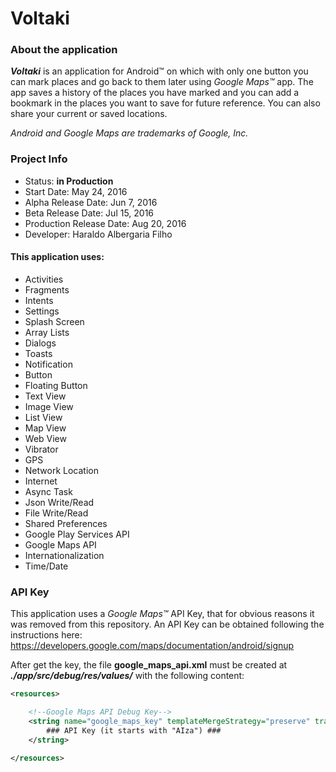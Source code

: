 # Voltaki

### About the application

**_Voltaki_** is an application for Android™ on which with only one button you can mark places and go back to them later using *Google Maps™* app. The app saves a history of the places you have marked and you can add a bookmark in the places you want to save for future reference. You can also share your current or saved locations.

*Android and Google Maps are trademarks of Google, Inc.*

### Project Info

- Status: **in Production**
- Start Date: May 24, 2016
- Alpha Release Date: Jun 7, 2016
- Beta Release Date: Jul 15, 2016
- Production Release Date: Aug 20, 2016
- Developer: Haraldo Albergaria Filho

#### This application uses:

- Activities
- Fragments
- Intents
- Settings
- Splash Screen
- Array Lists
- Dialogs
- Toasts
- Notification
- Button
- Floating Button
- Text View
- Image View
- List View
- Map View
- Web View
- Vibrator
- GPS
- Network Location
- Internet
- Async Task
- Json Write/Read
- File Write/Read
- Shared Preferences
- Google Play Services API
- Google Maps API
- Internationalization
- Time/Date

### API Key

This application uses a *Google Maps™* API Key, that for obvious reasons it was removed from this repository. An API Key can be obtained following the instructions here:
https://developers.google.com/maps/documentation/android/signup

After get the key, the file **google_maps_api.xml** must be created at **_./app/src/debug/res/values/_** with the following content:

```xml
<resources>

    <!--Google Maps API Debug Key-->
    <string name="google_maps_key" templateMergeStrategy="preserve" translatable="false">
        ### API Key (it starts with "AIza") ###
    </string>

</resources>
```


####
